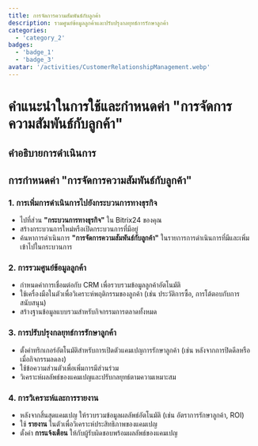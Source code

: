 ```yaml
---
title: การจัดการความสัมพันธ์กับลูกค้า
description: รวมศูนย์ข้อมูลลูกค้าและปรับปรุงกลยุทธ์การรักษาลูกค้า
categories: 
  - 'category_2'
badges: 
  - 'badge_1'
  - 'badge_3'
avatar: '/activities/CustomerRelationshipManagement.webp'
---
```


# คำแนะนำในการใช้และกำหนดค่า "การจัดการความสัมพันธ์กับลูกค้า"

## คำอธิบายการดำเนินการ

## **การกำหนดค่า "การจัดการความสัมพันธ์กับลูกค้า"**

### 1. การเพิ่มการดำเนินการไปยังกระบวนการทางธุรกิจ
- ไปที่ส่วน **"กระบวนการทางธุรกิจ"** ใน Bitrix24 ของคุณ
- สร้างกระบวนการใหม่หรือเปิดกระบวนการที่มีอยู่
- ค้นหาการดำเนินการ **"การจัดการความสัมพันธ์กับลูกค้า"** ในรายการการดำเนินการที่มีและเพิ่มเข้าไปในกระบวนการ

### 2. การรวมศูนย์ข้อมูลลูกค้า
- กำหนดค่าการเชื่อมต่อกับ CRM เพื่อรวบรวมข้อมูลลูกค้าอัตโนมัติ
- ใช้เครื่องมือในตัวเพื่อวิเคราะห์พฤติกรรมของลูกค้า (เช่น ประวัติการซื้อ, การโต้ตอบกับการสนับสนุน)
- สร้างฐานข้อมูลแบบรวมสำหรับกิจกรรมการตลาดทั้งหมด

### 3. การปรับปรุงกลยุทธ์การรักษาลูกค้า
- ตั้งค่าทริกเกอร์อัตโนมัติสำหรับการเปิดตัวแคมเปญการรักษาลูกค้า (เช่น หลังจากการปิดดีลหรือเมื่อกิจกรรมลดลง)
- ใช้ข้อความส่วนตัวเพื่อเพิ่มการมีส่วนร่วม
- วิเคราะห์ผลลัพธ์ของแคมเปญและปรับกลยุทธ์ตามความเหมาะสม

### 4. การวิเคราะห์และการรายงาน
- หลังจากสิ้นสุดแคมเปญ ให้รวบรวมข้อมูลผลลัพธ์อัตโนมัติ (เช่น อัตราการรักษาลูกค้า, ROI)
- ใช้ **รายงาน** ในตัวเพื่อวิเคราะห์ประสิทธิภาพของแคมเปญ
- ตั้งค่า **การแจ้งเตือน** ให้กับผู้รับผิดชอบพร้อมผลลัพธ์ของแคมเปญ